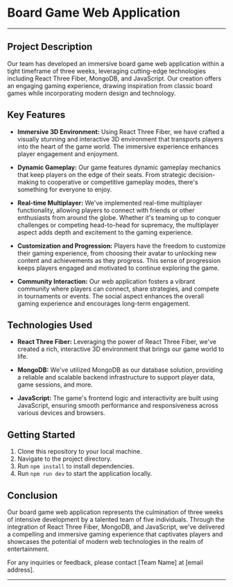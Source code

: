 # Board Game Web Application

---

## Project Description
Our team has developed an immersive board game web application within a tight timeframe of three weeks, leveraging cutting-edge technologies including React Three Fiber, MongoDB, and JavaScript. Our creation offers an engaging gaming experience, drawing inspiration from classic board games while incorporating modern design and technology.

## Key Features
- **Immersive 3D Environment:** Using React Three Fiber, we have crafted a visually stunning and interactive 3D environment that transports players into the heart of the game world. The immersive experience enhances player engagement and enjoyment.
  
- **Dynamic Gameplay:** Our game features dynamic gameplay mechanics that keep players on the edge of their seats. From strategic decision-making to cooperative or competitive gameplay modes, there's something for everyone to enjoy.
  
- **Real-time Multiplayer:** We've implemented real-time multiplayer functionality, allowing players to connect with friends or other enthusiasts from around the globe. Whether it's teaming up to conquer challenges or competing head-to-head for supremacy, the multiplayer aspect adds depth and excitement to the gaming experience.
  
- **Customization and Progression:** Players have the freedom to customize their gaming experience, from choosing their avatar to unlocking new content and achievements as they progress. This sense of progression keeps players engaged and motivated to continue exploring the game.
  
- **Community Interaction:** Our web application fosters a vibrant community where players can connect, share strategies, and compete in tournaments or events. The social aspect enhances the overall gaming experience and encourages long-term engagement.

## Technologies Used
- **React Three Fiber:** Leveraging the power of React Three Fiber, we've created a rich, interactive 3D environment that brings our game world to life.
  
- **MongoDB:** We've utilized MongoDB as our database solution, providing a reliable and scalable backend infrastructure to support player data, game sessions, and more.
  
- **JavaScript:** The game's frontend logic and interactivity are built using JavaScript, ensuring smooth performance and responsiveness across various devices and browsers.

## Getting Started
1. Clone this repository to your local machine.
2. Navigate to the project directory.
3. Run `npm install` to install dependencies.
4. Run `npm run dev` to start the application locally.

## Conclusion
Our board game web application represents the culmination of three weeks of intensive development by a talented team of five individuals. Through the integration of React Three Fiber, MongoDB, and JavaScript, we've delivered a compelling and immersive gaming experience that captivates players and showcases the potential of modern web technologies in the realm of entertainment.

For any inquiries or feedback, please contact [Team Name] at [email address].

---

